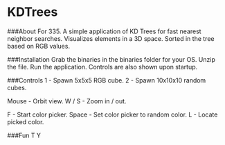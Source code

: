 KDTrees
=======

###About
For 335. A simple application of KD Trees for fast nearest neighbor searches.
Visualizes elements in a 3D space. Sorted in the tree based on RGB values.


###Installation
Grab the binaries in the binaries folder for your OS. Unzip the file.
Run the application. Controls are also shown upon startup.

###Controls
1 - Spawn 5x5x5 RGB cube.
2 - Spawn 10x10x10 random cubes.

Mouse - Orbit view.
W / S - Zoom in / out.

F - Start color picker.
Space - Set color picker to random color.
L - Locate picked color.

###Fun
T
Y
